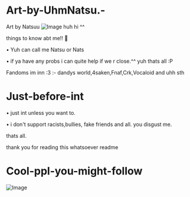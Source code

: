 # Art-by-UhmNatsu.-
Art by Natsuu ![Image](https://github.com/user-attachments/assets/e99afb6a-6a37-4b2e-8f55-79ba17088a73)
huh hi ^^

things to know abt me!! 🎀

• Yuh can call me Natsu or Nats 

• if ya have any probs i can quite help if we r close.^^
 yuh thats all :P

 Fandoms im inn :3 :- dandys world,4saken,Fnaf,Crk,Vocaloid
 and uhh sth 
# Just-before-int 

• just int unless you want to.

• i don't support racists,bullies, fake friends and all. you disgust me. 

thats all.

thank you for reading this whatsoever readme 


# Cool-ppl-you-might-follow
![Image](https://github.com/user-attachments/assets/7a50b24b-5c56-4a47-9fe1-46839dcf4c5d)
